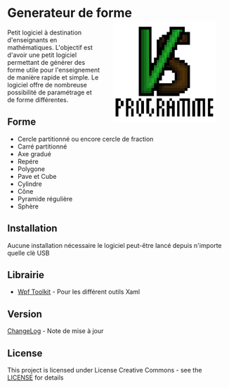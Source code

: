 # Generateur de forme <a href="https://github.com/VincentSinel"><img align="right" src="https://raw.githubusercontent.com/VincentSinel/Image/master/Icone.png" width="233" style="margin:0px 30px" alt="VS Programme"></a>

Petit logiciel à destination d'enseignants en mathématiques. L'objectif est d'avoir une petit logiciel permettant de générer des forme utile pour l'enseignement de manière rapide et simple. Le logiciel offre de nombreuse possibilité de paramétrage et de forme différentes.

## Forme

 - Cercle partitionné ou encore cercle de fraction
 - Carré partitionné
 - Axe gradué
 - Repére
 - Polygone
 - Pave et Cube
 - Cylindre
 - Cône
 - Pyramide régulière
 - Sphère

## Installation

Aucune installation nécessaire le logiciel peut-être lancé depuis n'importe quelle clè USB

## Librairie

* [Wpf Toolkit](https://github.com/xceedsoftware/wpftoolkit) - Pour les différent outils Xaml

## Version

[ChangeLog](Note%20Mise%20A%20Jour.txt) - Note de mise à jour

## License

This project is licensed under License Creative Commons - see the [LICENSE](https://creativecommons.org/licenses/by-nc-nd/4.0/) for details

